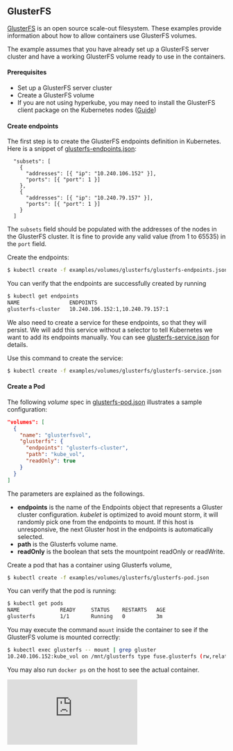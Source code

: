## GlusterFS

[GlusterFS](http://www.gluster.org) is an open source scale-out filesystem.
These examples provide information about how to allow containers use GlusterFS
volumes.

The example assumes that you have already set up a GlusterFS server cluster and
have a working GlusterFS volume ready to use in the containers.

#### Prerequisites

* Set up a GlusterFS server cluster
* Create a GlusterFS volume
* If you are not using hyperkube, you may need to install the GlusterFS client
  package on the Kubernetes nodes
  ([Guide](http://gluster.readthedocs.io/en/latest/Administrator%20Guide/))

#### Create endpoints

The first step is to create the GlusterFS endpoints definition in Kubernetes.
Here is a snippet of [glusterfs-endpoints.json](glusterfs-endpoints.json):

```
  "subsets": [
    {
      "addresses": [{ "ip": "10.240.106.152" }],
      "ports": [{ "port": 1 }]
    },
    {
      "addresses": [{ "ip": "10.240.79.157" }],
      "ports": [{ "port": 1 }]
    }
  ]
```

The `subsets` field should be populated with the addresses of the nodes in the
GlusterFS cluster. It is fine to provide any valid value (from 1 to 65535) in
the `port` field.

Create the endpoints:

```sh
$ kubectl create -f examples/volumes/glusterfs/glusterfs-endpoints.json
```

You can verify that the endpoints are successfully created by running

```sh
$ kubectl get endpoints
NAME                ENDPOINTS
glusterfs-cluster   10.240.106.152:1,10.240.79.157:1
```

We also need to create a service for these endpoints, so that they will
persist. We will add this service without a selector to tell Kubernetes we want
to add its endpoints manually. You can see
[glusterfs-service.json](glusterfs-service.json) for details.

Use this command to create the service:

```sh
$ kubectl create -f examples/volumes/glusterfs/glusterfs-service.json
```


#### Create a Pod

The following *volume* spec in [glusterfs-pod.json](glusterfs-pod.json)
illustrates a sample configuration:

```json
"volumes": [
  {
    "name": "glusterfsvol",
    "glusterfs": {
      "endpoints": "glusterfs-cluster",
      "path": "kube_vol",
      "readOnly": true
    }
  }
]
```

The parameters are explained as the followings.

- **endpoints** is the name of the Endpoints object that represents a Gluster
  cluster configuration. *kubelet* is optimized to avoid mount storm, it will
  randomly pick one from the endpoints to mount. If this host is unresponsive,
  the next Gluster host in the endpoints is automatically selected.
- **path** is the Glusterfs volume name.
- **readOnly** is the boolean that sets the mountpoint readOnly or readWrite.

Create a pod that has a container using Glusterfs volume,

```sh
$ kubectl create -f examples/volumes/glusterfs/glusterfs-pod.json
```

You can verify that the pod is running:

```sh
$ kubectl get pods
NAME             READY     STATUS    RESTARTS   AGE
glusterfs        1/1       Running   0          3m
```

You may execute the command `mount` inside the container to see if the
GlusterFS volume is mounted correctly:

```sh
$ kubectl exec glusterfs -- mount | grep gluster
10.240.106.152:kube_vol on /mnt/glusterfs type fuse.glusterfs (rw,relatime,user_id=0,group_id=0,default_permissions,allow_other,max_read=131072)
```

You may also run `docker ps` on the host to see the actual container.

<!-- BEGIN MUNGE: GENERATED_ANALYTICS -->
[![Analytics](https://kubernetes-site.appspot.com/UA-36037335-10/GitHub/examples/volumes/glusterfs/README.md?pixel)]()
<!-- END MUNGE: GENERATED_ANALYTICS -->
